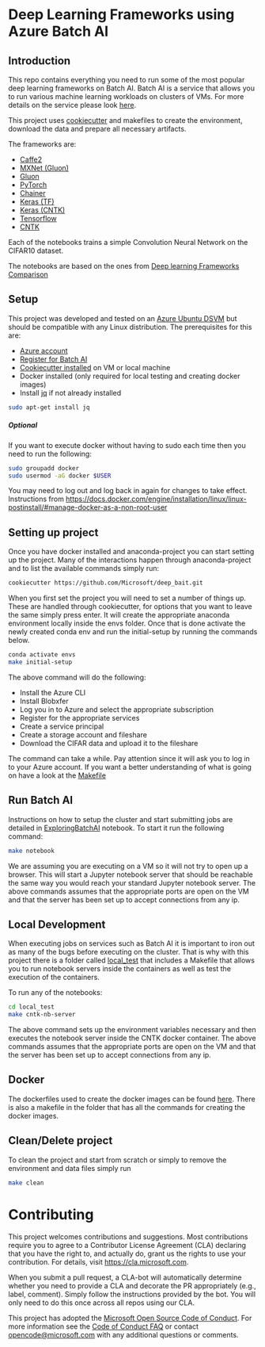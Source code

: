 # Deep Learning Frameworks using Azure Batch AI
## Introduction
This repo contains everything you need to run some of the most popular deep learning frameworks on Batch AI. 
Batch AI is a service that allows you to run various machine learning workloads on clusters of VMs. For more details on the service please look [here](https://docs.microsoft.com/en-gb/azure/batch-ai/overview). 

This project uses [cookiecutter](https://github.com/audreyr/cookiecutter) and makefiles to create the environment, download the data and prepare all necessary artifacts.

The frameworks are:
* [Caffe2](exec_src/Caffe2_CIFAR.ipynb)
* [MXNet (Gluon)](exec_src/MXNet_CIFAR.ipynb)
* [Gluon](exec_src/Gluon_CIFAR.ipynb)
* [PyTorch](exec_src/PyTorch_CIFAR.ipynb)
* [Chainer](exec_src/Chainer_CIFAR.ipynb)
* [Keras (TF)](exec_src/Keras_TF_CIFAR.ipynb)
* [Keras (CNTK)](exec_src/Keras_CNTK_CIFAR.ipynb)
* [Tensorflow](exec_src/Tensorflow_CIFAR.ipynb)
* [CNTK](exec_src/CNTK_CIFAR.ipynb)

Each of the notebooks trains a simple Convolution Neural Network on the CIFAR10 dataset.

The notebooks are based on the ones from [Deep learning Frameworks Comparison](https://github.com/ilkarman/DeepLearningFrameworks)

## Setup
This project was developed and tested on an [Azure Ubuntu DSVM](https://azuremarketplace.microsoft.com/en-us/marketplace/apps/microsoft-ads.linux-data-science-vm-ubuntu) but should be compatible with any Linux distribution. The prerequisites for this are:
* [Azure account](https://azure.microsoft.com/en-gb/free/)
* [Register for Batch AI](https://docs.microsoft.com/en-gb/azure/batch-ai/quickstart-python)
* [Cookiecutter installed](https://github.com/audreyr/cookiecutter) on VM or local machine
* Docker installed (only required for local testing and creating docker images)
* Install [jq](https://github.com/stedolan/jq) if not already installed
```bash
sudo apt-get install jq
```


##### Optional
If you want to execute docker without having to sudo each time then you need to run the following:
```bash
sudo groupadd docker
sudo usermod -aG docker $USER
```
You may need to log out and log back in again for changes to take effect. Instructions from https://docs.docker.com/engine/installation/linux/linux-postinstall/#manage-docker-as-a-non-root-user


## Setting up project
Once you have docker installed and anaconda-project you can start setting up the project.
Many of the interactions happen through anaconda-project and to list the available commands simply run:

```bash
cookiecutter https://github.com/Microsoft/deep_bait.git
```

When you first set the project you will need to set a number of things up. These are handled through cookiecutter, for options that you want to leave the same simply press enter. 
It will create the appropriate anaconda environment locally inside the envs folder. 
Once that is done activate the newly created conda env and run the initial-setup by running the commands below.
```bash
conda activate envs
make initial-setup
```
The above command will do the following:
* Install the Azure CLI
* Install Blobxfer
* Log you in to Azure and select the appropriate subscription
* Register for the appropriate services
* Create a service principal
* Create a storage account and fileshare
* Download the CIFAR data and upload it to the fileshare

The command can take a while. Pay attention since it will ask you to log in to your Azure account. If you want a better understanding of what is going on have a look at the [Makefile]({{cookiecutter.repo_name}}/Makefile)


## Run Batch AI
Instructions on how to setup the cluster and start submitting jobs are detailed in [ExploringBatchAI]({{cookiecutter.repo_name}}/ExploringBatchAI.ipynb) notebook. To start it run the following command: 

```bash
make notebook
```
We are assuming you are executing on a VM so it will not try to open up a browser. This will start a Jupyter notebook server that should be reachable the same way you would reach your standard Jupyter notebook server.
The above commands assumes that the appropriate ports are open on the VM and that the server has been set up to accept connections from any ip.


## Local Development
When executing jobs on services such as Batch AI it is important to iron out as many of the bugs before executing on the cluster. That is why with this project there is a folder called [local_test]({{cookiecutter.repo_name}}/local_test) that includes a Makefile that allows you to run notebook servers inside the containers as well as test the execution of the containers.

To run any of the notebooks:
```bash
cd local_test
make cntk-nb-server
```

The above command sets up the environment variables necessary and then executes the notebook server inside the CNTK docker container.
The above commands assumes that the appropriate ports are open on the VM and that the server has been set up to accept connections from any ip.

## Docker
The dockerfiles used to create the docker images can be found [here](docker). There is also a makefile in the folder that has all the commands for creating the docker images.

## Clean/Delete project
To clean the project and start from scratch or simply to remove the environment and data files simply run
```bash
make clean
```

# Contributing

This project welcomes contributions and suggestions.  Most contributions require you to agree to a
Contributor License Agreement (CLA) declaring that you have the right to, and actually do, grant us
the rights to use your contribution. For details, visit https://cla.microsoft.com.

When you submit a pull request, a CLA-bot will automatically determine whether you need to provide
a CLA and decorate the PR appropriately (e.g., label, comment). Simply follow the instructions
provided by the bot. You will only need to do this once across all repos using our CLA.

This project has adopted the [Microsoft Open Source Code of Conduct](https://opensource.microsoft.com/codeofconduct/).
For more information see the [Code of Conduct FAQ](https://opensource.microsoft.com/codeofconduct/faq/) or
contact [opencode@microsoft.com](mailto:opencode@microsoft.com) with any additional questions or comments.

